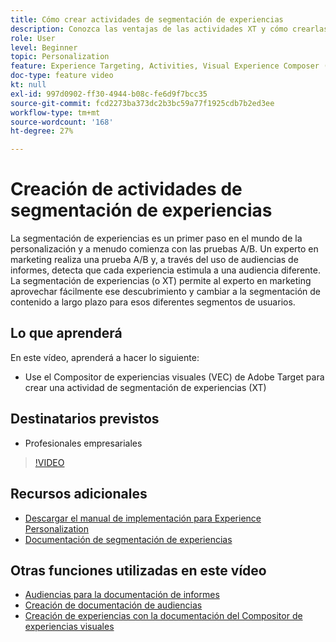 ```yaml
---
title: Cómo crear actividades de segmentación de experiencias
description: Conozca las ventajas de las actividades XT y cómo crearlas y utilizarlas. Las actividades de segmentación de experiencias (XT) permiten a los especialistas en marketing segmentar contenido específico para una audiencia específica.
role: User
level: Beginner
topic: Personalization
feature: Experience Targeting, Activities, Visual Experience Composer (VEC)
doc-type: feature video
kt: null
exl-id: 997d0902-ff30-4944-b08c-fe6d9f7bcc35
source-git-commit: fcd2273ba373dc2b3bc59a77f1925cdb7b2ed3ee
workflow-type: tm+mt
source-wordcount: '168'
ht-degree: 27%

---
```


# Creación de actividades de segmentación de experiencias

La segmentación de experiencias es un primer paso en el mundo de la personalización y a menudo comienza con las pruebas A/B. Un experto en marketing realiza una prueba A/B y, a través del uso de audiencias de informes, detecta que cada experiencia estimula a una audiencia diferente. La segmentación de experiencias (o XT) permite al experto en marketing aprovechar fácilmente ese descubrimiento y cambiar a la segmentación de contenido a largo plazo para esos diferentes segmentos de usuarios.

## Lo que aprenderá

En este vídeo, aprenderá a hacer lo siguiente:

* Use el Compositor de experiencias visuales (VEC) de Adobe Target para crear una actividad de segmentación de experiencias (XT)

## Destinatarios previstos

* Profesionales empresariales

>[!VIDEO](https://video.tv.adobe.com/v/22418?quality=12)

## Recursos adicionales

* [Descargar el manual de implementación para Experience Personalization](https://guided.adobe.com/?promoid=K42KVXHD&amp;mv=other&amp;search=personalization+playbook#recommended/solutions/target)
* [Documentación de segmentación de experiencias](https://experienceleague.adobe.com/docs/target/using/activities/experience-targeting/experience-target.html?lang=en)

## Otras funciones utilizadas en este vídeo

* [Audiencias para la documentación de informes](https://experienceleague.adobe.com/docs/target/using/audiences/managing-audience-filters.html?lang=en)
* [Creación de documentación de audiencias](https://experienceleague.adobe.com/docs/target/using/audiences/managing-audience-filters.html?lang=en)
* [Creación de experiencias con la documentación del Compositor de experiencias visuales](https://experienceleague.adobe.com/docs/target/using/experiences/experiences.html?lang=en)
